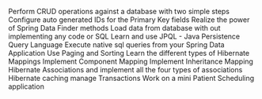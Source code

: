 
Perform CRUD operations against a database with two simple steps
Configure auto generated IDs for the Primary Key fields
Realize the power of Spring Data Finder methods
Load data from database with out implementing any code or SQL
Learn and use JPQL - Java Persistence Query Language
Execute native sql queries from your Spring Data Application
Use Paging and Sorting
Learn the different types of Hibernate Mappings
Implement Component Mapping
Implement Inheritance Mapping
Hibernate Associations and implement all the four types of associations
Hibernate caching
manage Transactions
Work on a mini Patient Scheduling application
